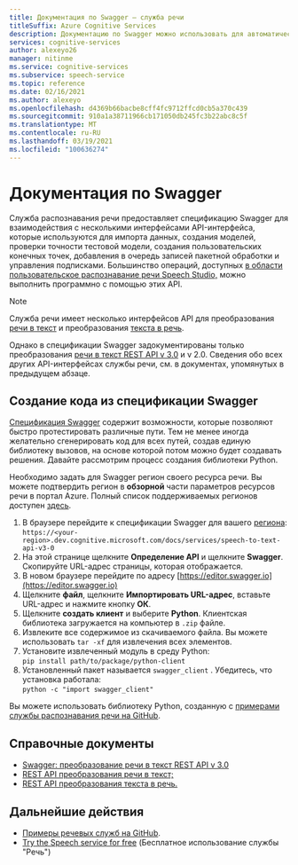 ```yaml
---
title: Документация по Swagger — служба речи
titleSuffix: Azure Cognitive Services
description: Документацию по Swagger можно использовать для автоматического создания пакетов SDK для различных языков программирования. Все операции в нашей службе поддерживаются Swagger.
services: cognitive-services
author: alexeyo26
manager: nitinme
ms.service: cognitive-services
ms.subservice: speech-service
ms.topic: reference
ms.date: 02/16/2021
ms.author: alexeyo
ms.openlocfilehash: d4369b66bacbe8cff4fc9712ffcd0cb5a370c439
ms.sourcegitcommit: 910a1a38711966cb171050db245fc3b22abc8c5f
ms.translationtype: MT
ms.contentlocale: ru-RU
ms.lasthandoff: 03/19/2021
ms.locfileid: "100636274"
---
```

# <a name="swagger-documentation"></a>Документация по Swagger

Служба распознавания речи предоставляет спецификацию Swagger для взаимодействия с несколькими интерфейсами API-интерфейса, которые используются для импорта данных, создания моделей, проверки точности тестовой модели, создания пользовательских конечных точек, добавления в очередь записей пакетной обработки и управления подписками. Большинство операций, доступных [в области пользовательское распознавание речи Speech Studio,](https://aka.ms/customspeech) можно выполнить программно с помощью этих API.

> [!NOTE]
> Служба речи имеет несколько интерфейсов API для преобразования [речи в текст](rest-speech-to-text.md) и преобразования [текста в речь](rest-text-to-speech.md).  
>
> Однако в спецификации Swagger задокументированы только преобразования [речи в текст REST API v 3.0](rest-speech-to-text.md#speech-to-text-rest-api-v30) и v 2.0. Сведения обо всех других API-интерфейсах службы речи, см. в документах, упомянутых в предыдущем абзаце.

## <a name="generating-code-from-the-swagger-specification"></a>Создание кода из спецификации Swagger

[Спецификация Swagger](https://westus.dev.cognitive.microsoft.com/docs/services/speech-to-text-api-v3-0) содержит возможности, которые позволяют быстро протестировать различные пути. Тем не менее иногда желательно сгенерировать код для всех путей, создав единую библиотеку вызовов, на основе которой потом можно будет создавать решения. Давайте рассмотрим процесс создания библиотеки Python.

Необходимо задать для Swagger регион своего ресурса речи. Вы можете подтвердить регион в **обзорной** части параметров ресурсов речи в портал Azure. Полный список поддерживаемых регионов доступен [здесь](regions.md#speech-to-text).

1. В браузере перейдите к спецификации Swagger для вашего [региона](regions.md#speech-to-text):  
       `https://<your-region>.dev.cognitive.microsoft.com/docs/services/speech-to-text-api-v3-0`
1. На этой странице щелкните **Определение API** и щелкните **Swagger**. Скопируйте URL-адрес страницы, которая отображается.
1. В новом браузере перейдите по адресу [https://editor.swagger.io](https://editor.swagger.io)
1. Щелкните **файл**, щелкните **Импортировать URL-адрес**, вставьте URL-адрес и нажмите кнопку **ОК**.
1. Щелкните **создать клиент** и выберите **Python**. Клиентская библиотека загружается на компьютер в `.zip` файле.
1. Извлеките все содержимое из скачиваемого файла. Вы можете использовать `tar -xf` для извлечения всех элементов.
1. Установите извлеченный модуль в среду Python:  
      `pip install path/to/package/python-client`
1. Установленный пакет называется `swagger_client` . Убедитесь, что установка работала:  
       `python -c "import swagger_client"`

Вы можете использовать библиотеку Python, созданную с [примерами службы распознавания речи на GitHub](https://aka.ms/csspeech/samples).

## <a name="reference-documents"></a>Справочные документы

* [Swagger: преобразование речи в текст REST API v 3.0](https://westus.dev.cognitive.microsoft.com/docs/services/speech-to-text-api-v3-0)
* [REST API преобразования речи в текст;](rest-speech-to-text.md)
* [REST API преобразования текста в речь.](rest-text-to-speech.md)

## <a name="next-steps"></a>Дальнейшие действия

* [Примеры речевых служб на GitHub](https://aka.ms/csspeech/samples).
* [Try the Speech service for free](overview.md#try-the-speech-service-for-free) (Бесплатное использование службы "Речь")
